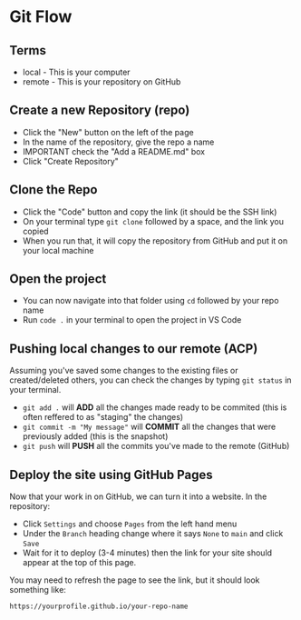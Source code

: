 # Git Flow

## Terms

- local - This is your computer
- remote - This is your repository on GitHub

## Create a new Repository (repo)

- Click the "New" button on the left of the page
- In the name of the repository, give the repo a name
- IMPORTANT check the "Add a README.md" box
- Click "Create Repository"

## Clone the Repo

- Click the "Code" button and copy the link (it should be the SSH link)
- On your terminal type `git clone` followed by a space, and the link you copied
- When you run that, it will copy the repository from GitHub and put it on your local machine

## Open the project

- You can now navigate into that folder using `cd` followed by your repo name
- Run `code .` in your terminal to open the project in VS Code

## Pushing local changes to our remote (ACP)

Assuming you've saved some changes to the existing files or created/deleted others, you can check the changes by typing `git status` in your terminal.

- `git add .` will **ADD** all the changes made ready to be commited (this is often reffered to as "staging" the changes)
- `git commit -m "My message"` will **COMMIT** all the changes that were previously added (this is the snapshot)
- `git push` will **PUSH** all the commits you've made to the remote (GitHub)

## Deploy the site using GitHub Pages

Now that your work in on GitHub, we can turn it into a website.
In the repository:

- Click `Settings` and choose `Pages` from the left hand menu
- Under the `Branch` heading change where it says `None` to `main` and click `Save`
- Wait for it to deploy (3-4 minutes) then the link for your site should appear at the top of this page.

You may need to refresh the page to see the link, but it should look something like:

`https://yourprofile.github.io/your-repo-name`
